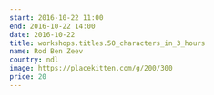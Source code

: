 ```yaml
---
start: 2016-10-22 11:00
end: 2016-10-22 14:00
date: 2016-10-22
title: workshops.titles.50_characters_in_3_hours
name: Rod Ben Zeev
country: ndl
image: https://placekitten.com/g/200/300
price: 20
---
```

